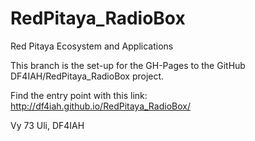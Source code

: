 # RedPitaya_RadioBox
Red Pitaya Ecosystem and Applications

This branch is the set-up for the GH-Pages to the GitHub DF4IAH/RedPitaya_RadioBox project. 

Find the entry point with this link:
  http://df4iah.github.io/RedPitaya_RadioBox/
  
Vy 73
  Uli, DF4IAH
